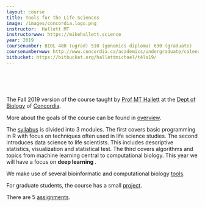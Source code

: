```yaml
---
layout: course
title: Tools for the Life Sciences
image: /images/concordia.logo.png
instructor:  Hallett MT
instructorwww: https://mikehallett.science
year: 2019
coursenumber: BIOL 480 (ugrad) 510 (genomics diploma) 630 (graduate)
coursenumberwww: http://www.concordia.ca/academics/undergraduate/calendar/current/sec31/31-030.html
bitbucket: https://bitbucket.org/hallettmichael/t4ls19/
---
```


<br><br><br>

The Fall 2019 version of the course taught by [Prof MT Hallett](https://mikehallett.science) at the [Dept of Biology](https://www.concordia.ca/artsci/biology.html) of [Concordia](https://www.concordia.ca).

More about the goals of the course can be found in [overview](/web-intro/overview.html).

The [syllabus](/web-intro/Syllabus.html) is divided into 3 modules. The first covers basic programming in R with focus on techniques often used in life science studies. 
The second introduces data science to life scientists. 
This includes descriptive statistics, visualization and statistical test.
The third covers algorithms and topics from machine learning  central to computational biology.
This year we will have a focus on <strong> deep learning </strong>.

We make use of several bioinformatic and computational biology [tools](/web-intro/tools.html).

For graduate students, the course has a small [project](/web-intro/project.html).

There are 5 [assignments](/web-intro/assignment_guidelines.html).